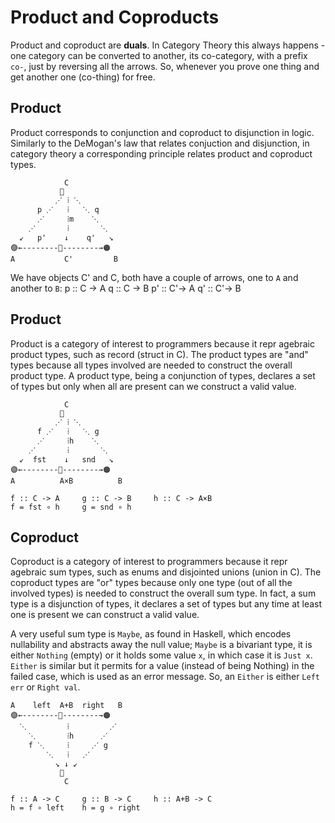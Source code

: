 # Product and Coproducts

Product and coproduct are **duals**. In Category Theory this always happens - one category can be converted to another, its co-category, with a prefix `co-`, just by reversing all the arrows. So, whenever you prove one thing and get another one (co-thing) for free.

## Product
Product corresponds to conjunction and coproduct to disjunction in logic. Similarly to the DeMogan's law that relates conjuction and disjunction, in category theory a corresponding principle relates product and coproduct types.


```
            C
           🔘
          ⋰ ⁞ ⋱
      p ⋰   ⁞   ⋱ q
      ⋰     ⁞m    ⋱
    ⋰       ⁞       ⋱
  ↙   p'    ↓    q'   ↘
🟣←--------🔺--------→🟠
A           C'         B
```

We have objects C' and C, both have a couple of arrows, one to `A` and another to `B`:
p  :: C -> A    q  :: C -> B
p' :: C'-> A    q' :: C'-> B




## Product

Product is a category of interest to programmers because it repr agebraic product types, such as record (struct in C). The product types are "and" types because all types involved are needed to construct the overall product type. A product type, being a conjunction of types, declares a set of types but only when all are present can we construct a valid value.

```
            C
           🔘
          ⋰ ⁞ ⋱
      f ⋰   ⁞   ⋱ g
      ⋰     ⁞h    ⋱
    ⋰       ⁞       ⋱
  ↙  fst    ↓   snd   ↘
🟣←--------🔺--------→🟠
A          A×B          B

f :: C -> A     g :: C -> B     h :: C -> A×B
f = fst ∘ h     g = snd ∘ h
```


## Coproduct

Coproduct is a category of interest to programmers because it repr agebraic sum types, such as enums and disjointed unions (union in C). The coproduct types are "or" types because only one type (out of all the involved types) is needed to construct the overall sum type. In fact, a sum type is a disjunction of types, it declares a set of types but any time at least one is present we can construct a valid value.

A very useful sum type is `Maybe`, as found in Haskell, which encodes nullability and abstracts away the null value; `Maybe` is a bivariant type, it is either `Nothing` (empty) or it holds some value `x`, in which case it is `Just x`. `Either` is similar but it permits for a value (instead of being Nothing) in the failed case, which is used as an error message. So, an `Either` is either `Left err` or `Right val`.

```
A    left  A+B  right   B
🟣←--------🔻--------→🟠
  ⋱         ⁞         ⋰
    ⋱       ⁞h      ⋰
    f ⋱     ⁞     ⋰ g
        ⋱   ⁞   ⋰
          ↘ ↓ ↙
           🔘
            C

f :: A -> C     g :: B -> C     h :: A+B -> C
h = f ∘ left    h = g ∘ right
```
